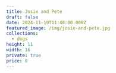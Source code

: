 ```yaml
---
title: Josie and Pete
draft: false
date: 2024-11-19T11:48:00.000Z
featured_image: /img/josie-and-pete.jpg
collections:
  - dogs
height: 11
width: 16
private: true
price: 0
---
```

